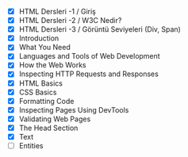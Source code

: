 - [x] HTML Dersleri -1 / Giriş
- [x] HTML Dersleri -2 / W3C Nedir?
- [x] HTML Dersleri -3 / Görüntü Seviyeleri (Div, Span)
- [x] Introduction
- [x] What You Need 
- [x] Languages and Tools of Web Development 
- [x] How the Web Works
- [x] Inspecting HTTP Requests and Responses 
- [x] HTML Basics
- [x] CSS Basics
- [x] Formatting Code
- [x] Inspecting Pages Using DevTools
- [x] Validating Web Pages
- [x] The Head Section
- [x] Text
- [ ] Entities

